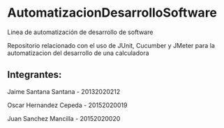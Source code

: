 # AutomatizacionDesarrolloSoftware
Linea de automatización de desarrollo de software

Repositorio relacionado con el uso de JUnit, Cucumber y JMeter para la automatizacion del desarrollo de una calculadora

## Integrantes:
Jaime Santana Santana - 20132020212


Oscar Hernandez Cepeda - 20152020019


Juan Sanchez Mancilla - 20152020020


